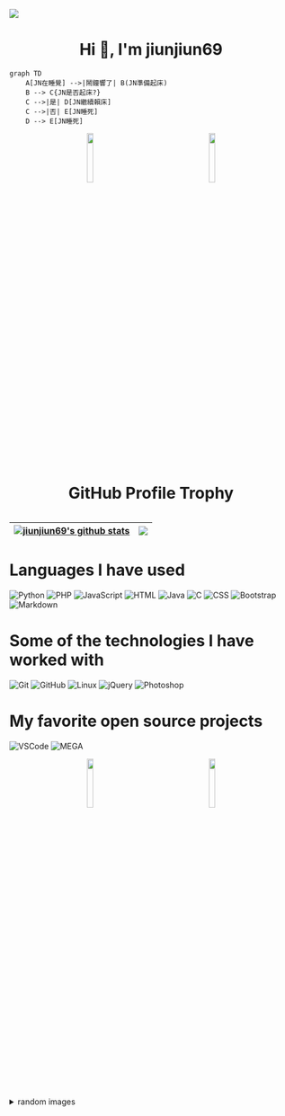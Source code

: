 <!-- ### Hi there 👋 -->
<!-- ![](https://i.imgur.com/zpxVqxS.gif)![](https://i.imgur.com/O3neWIB.gif) -->
![](https://komarev.com/ghpvc/?username=jiunjiun69&style=plastic)
<h1 align="center">Hi 👋, I'm jiunjiun69</h1>

```mermaid
graph TD
    A[JN在睡覺] -->|鬧鐘響了| B(JN準備起床)
    B --> C{JN是否起床?}
    C -->|是| D[JN繼續賴床]
    C -->|否| E[JN睡死]
    D --> E[JN睡死]
```
<!-- ![RainbowFrog](https://static.wikia.nocookie.net/mlg-parody/images/c/c1/Fb3411f6266e65f976d807cbc2e5e415667a95e9_00.gif) -->
<div align="center" class="container">
  <div class="row">
    <div class="col">
      <img align="center" width="15%" src="https://i.imgur.com/zpxVqxS.gif" alt="" />
      &nbsp&nbsp&nbsp&nbsp&nbsp&nbsp&nbsp&nbsp&nbsp&nbsp&nbsp&nbsp&nbsp&nbsp&nbsp&nbsp&nbsp&nbsp&nbsp&nbsp&nbsp&nbsp&nbsp&nbsp&nbsp&nbsp&nbsp&nbsp&nbsp&nbsp&nbsp&nbsp&nbsp&nbsp
      <img align="center" width="15%" src="https://i.imgur.com/O3neWIB.gif" alt="" />
    </div>
  </div>
</div>


<!-- <p align="center">
  <img align="center" width="150px" src="https://i.imgur.com/zpxVqxS.gif" alt="" />
  <img align="center" width="150px" src="https://i.imgur.com/O3neWIB.gif" alt="" />
</p> -->

<!-- <p align="center"><img align="center" src="https://static.wikia.nocookie.net/mlg-parody/images/b/be/HT7rOBu.gif/revision/latest/scale-to-width-down/300?cb=20190908034936" alt="jiunjiun69's github stats" /></p> -->

<h1 align="center">GitHub Profile Trophy</h1>
<!-- ![jiunjiun69's GitHub Trophy](https://github-profile-trophy.vercel.app/?username=jiunjiun69&theme=discord&column=3&margin-w=15&margin-h=15) -->
<p align="center"><img align="center" src="https://github-profile-trophy.vercel.app/?username=jiunjiun69&theme=discord&column=3&margin-w=15&margin-h=15" alt="" /></p>

| <a href="https://github.com/anuraghazra/github-readme-stats"><img align="center" src="https://github-readme-stats.vercel.app/api?username=jiunjiun69&show_icons=true&include_all_commits=true&theme=radical&hide_border=true" alt="jiunjiun69's github stats" /></a> | <a href="https://github.com/anuraghazra/github-readme-stats"><img align="center" src="https://github-readme-stats.vercel.app/api/top-langs/?username=jiunjiun69&layout=compact&theme=gruvbox&hide_border=true&langs_count=8" /></a> |
| ------------- | ------------- |

<!-- ![](https://i.imgur.com/F5U9y8v.gif)![](https://i.imgur.com/ti9lOcK.gif) -->

<!-- <p align="center">
  <img align="center" width="150px" src="https://i.imgur.com/F5U9y8v.gif" alt="" />
  <img align="center" width="150px" src="https://i.imgur.com/ti9lOcK.gif" alt="" />
</p>
 -->
 
 <h1 align="left">Languages I have used</h1>
 
 ![Python](https://img.shields.io/badge/-Python-000000?style=flat&logo=python)
 ![PHP](https://img.shields.io/badge/-php-000000?style=flat&logo=php)
 ![JavaScript](https://img.shields.io/badge/-JavaScript-000000?style=flat&logo=javascript)
 ![HTML](https://img.shields.io/badge/-HTML-000000?style=flat&logo=HTML5)
 ![Java](https://img.shields.io/badge/-Java-000000?style=flat&logo=Java&logoColor=007396)
 ![C](https://img.shields.io/badge/-C-000000?style=flat&logo=C)
 ![CSS](https://img.shields.io/badge/-CSS-000000?style=flat&logo=CSS3&logoColor=1572B6)
 ![Bootstrap](https://img.shields.io/badge/-Bootstrap-000000?style=flat&logo=bootstrap&logoColor=563D7C)
 ![Markdown](https://img.shields.io/badge/-Markdown-000000?style=flat&logo=markdown)


 
 <h1 align="left">Some of the technologies I have worked with</h1>
 
 ![Git](https://img.shields.io/badge/-Git-000000?style=flat&logo=git&logoColor=F05032)
 ![GitHub](https://img.shields.io/badge/-GitHub-000000?style=flat&logo=github&logoColor=FFFFFF)
 ![Linux](https://img.shields.io/badge/-Linux-000000?style=flat&logo=linux&logoColor=FCC624)
 ![jQuery](https://img.shields.io/badge/-jQuery-000000?style=flat&logo=jQuery&logoColor=0769AD)
 ![Photoshop](https://img.shields.io/badge/-Photoshop-000000?style=flat&logo=adobe-photoshop)
 

 
 
 
 <h1 align="left">My favorite open source projects</h1>
 
 ![VSCode](https://img.shields.io/badge/-VSCode-000000?style=flat&logo=visual-studio-code&logoColor=007ACC)
 ![MEGA](https://img.shields.io/badge/-MEGA-000000?style=flat&logo=mega&logoColor=D9272E)
 
 <div align="center" class="container">
  <div class="row">
    <div class="col">
      <img align="center" width="15%" src="https://i.imgur.com/F5U9y8v.gif" alt="" />
      &nbsp&nbsp&nbsp&nbsp&nbsp&nbsp&nbsp&nbsp&nbsp&nbsp&nbsp&nbsp&nbsp&nbsp&nbsp&nbsp&nbsp&nbsp&nbsp&nbsp&nbsp&nbsp&nbsp&nbsp&nbsp&nbsp&nbsp&nbsp&nbsp&nbsp&nbsp&nbsp&nbsp&nbsp
      <img align="center" width="15%" src="https://i.imgur.com/ti9lOcK.gif" alt="" />
    </div>
  </div>
</div>

<br />
<details>
<summary>
  random images
</summary>

<br />

<!-- <p align="center"><img align="center" src="https://i.pinimg.com/originals/98/21/29/9821299277fe53530b612e4c72f43285.gif" alt="" /></p> -->

<br />


<img src="https://bingimages.herokuapp.com/unsplash1" width="800" height="400">
</details>


<!-- <p align="center"><img src="https://github-readme-stats.vercel.app/api?username=jiunjiun69&show_icons=true&locale=en" alt="jiunjiun69" /></p> -->

<!-- [![Anurag's GitHub stats](https://github-readme-stats.vercel.app/api?username=jiunjiun69)](https://github.com/anuraghazra/github-readme-stats) -->
<!-- <p align="center"><img src="https://github-readme-stats.vercel.app/api?username=jiunjiun69&show_icons=true&locale=en&theme=radical" alt="jiunjiun69" /></p> -->

<!-- [![Top Langs](https://github-readme-stats.vercel.app/api/top-langs/?username=jiunjiun69&layout=compact)](https://github.com/anuraghazra/github-readme-stats) -->
<!-- <p align="center"><img src="https://github-readme-stats.vercel.app/api/top-langs/?username=jiunjiun69&layout=compact&show_icons=true&locale=en&theme=gruvbox" alt="jiunjiun69" /></p> -->


<!--
**jiunjiun69/jiunjiun69** is a ✨ _special_ ✨ repository because its `README.md` (this file) appears on your GitHub profile.

Here are some ideas to get you started:

- 🔭 I’m currently working on ...
- 🌱 I’m currently learning ...
- 👯 I’m looking to collaborate on ...
- 🤔 I’m looking for help with ...
- 💬 Ask me about ...
- 📫 How to reach me: ...
- 😄 Pronouns: ...
- ⚡ Fun fact: ...
-->
